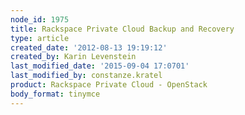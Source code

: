```yaml
---
node_id: 1975
title: Rackspace Private Cloud Backup and Recovery
type: article
created_date: '2012-08-13 19:19:12'
created_by: Karin Levenstein
last_modified_date: '2015-09-04 17:0701'
last_modified_by: constanze.kratel
product: Rackspace Private Cloud - OpenStack
body_format: tinymce
---
```




